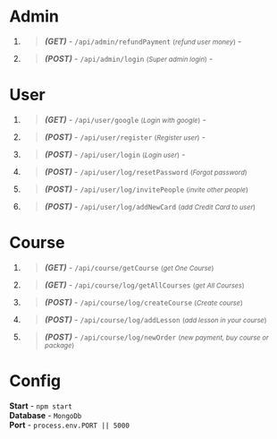 # Admin
 
1. > ***(GET)*** - `/api/admin/refundPayment` <small>(*refund user money*)</small> - 
2. > ***(POST)*** - `/api/admin/login` <small>(*Super admin login*)</small> - 

# User

1. > ***(GET)*** - `/api/user/google` <small>(*Login with google*)</small> -
2. > ***(POST)*** - `/api/user/register` <small>(*Register user*)</small> - 
3. > ***(POST)*** - `/api/user/login` <small>(*Login user*)</small> - 
4. > ***(POST)*** - `/api/user/log/resetPassword` <small>(*Forgot password*)</small>
5. > ***(POST)*** - `/api/user/log/invitePeople` <small>(*invite other people*)</small>
6. > ***(POST)*** - `/api/user/log/addNewCard` <small>(*add Credit Card to user*)</small>

# Course

1. > ***(GET)*** - `/api/course/getCourse` <small>(*get One Course*)</small>
2. > ***(GET)*** - `/api/course/log/getAllCourses` <small>(*get All Courses*)</small>
3. > ***(POST)*** - `/api/course/log/createCourse` <small>(*Create course*)</small>
4. > ***(POST)*** - `/api/course/log/addLesson` <small>(*add lesson in your course*)</small>
5. > ***(POST)*** - `/api/course/log/newOrder` <small>(*new payment, buy course or package*)</small>

# Config

**Start** - `npm start` <br>
**Database** - `MongoDb` <br>
**Port** - `process.env.PORT || 5000`